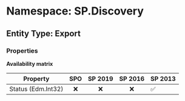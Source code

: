 # Namespace: SP.Discovery

## Entity Type: Export

### Properties

**Availability matrix**

Property | SPO | SP 2019 | SP 2016 | SP 2013
----------|:---:|:-------:|:-------:|:-------
Status (Edm.Int32) | ❌ | ❌ | ❌ | ✅

